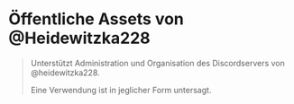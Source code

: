 # Öffentliche Assets von @Heidewitzka228
> Unterstützt Administration und Organisation des Discordservers von @heidewitzka228.
>
> Eine Verwendung ist in jeglicher Form untersagt.
